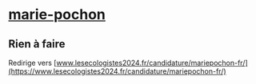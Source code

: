 # [marie-pochon](https://nouveau-front-populaire-legislatives-2024.fr/marie-pochon)

## Rien à faire
Redirige vers [www.lesecologistes2024.fr/candidature/mariepochon-fr/](https://www.lesecologistes2024.fr/candidature/mariepochon-fr/)